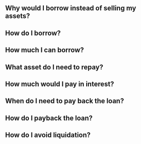 
## **Why would I borrow instead of selling my assets?**


## **How do I borrow?**


## **How much I can borrow?**


## **What asset do I need to repay?**


## **How much would I pay in interest?**


## **When do I need to pay back the loan?**


## **How do I payback the loan?**


## **How do I avoid liquidation?**
